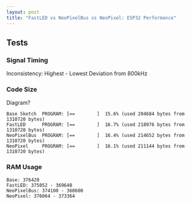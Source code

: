 ```yaml
---
layout: post
title: "FastLED vs NeoPixelBus vs NeoPixel: ESP32 Performance"
--- 
```


## Tests

### Signal Timing
Inconsistency: Highest - Lowest
Deviation from 800kHz

### Code Size
Diagram?
```
Base Sketch  PROGRAM: [==        ]  15.6% (used 204684 bytes from 1310720 bytes)
FastLED      PROGRAM: [==        ]  16.7% (used 218976 bytes from 1310720 bytes)
NeoPixelBus  PROGRAM: [==        ]  16.4% (used 214652 bytes from 1310720 bytes)
NeoPixel     PROGRAM: [==        ]  16.1% (used 211144 bytes from 1310720 bytes)
```

### RAM Usage
```
Base: 376420
FastLED: 375052 - 369648
NeoPixelBus: 374100 - 360600
NeoPixel: 376064 - 373364
```
